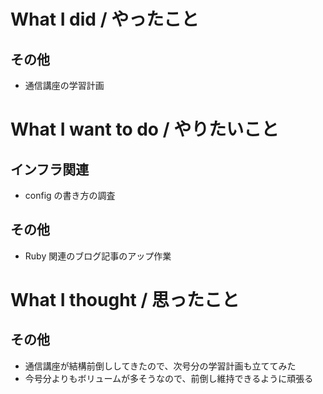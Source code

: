 # What I did / やったこと
## その他
- 通信講座の学習計画

# What I want to do / やりたいこと
## インフラ関連
- config の書き方の調査

## その他
- Ruby 関連のブログ記事のアップ作業

# What I thought / 思ったこと
## その他
- 通信講座が結構前倒ししてきたので、次号分の学習計画も立ててみた
- 今号分よりもボリュームが多そうなので、前倒し維持できるように頑張る
